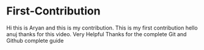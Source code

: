 # First-Contribution
Hi this is Aryan and this is my contribution.
This is my first contribution
hello anuj thanks for this video. Very Helpful
Thanks for the complete Git and Github complete guide
